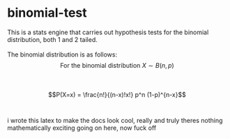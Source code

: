 # binomial-test

This is a stats engine that carries out hypothesis tests for the binomial distribution, both 1 and 2 tailed.
<br />
<br />
The binomial distribution is as follows:
<br />
$$\text{For the binomial distribution } X \sim B(n,p)$$
<br />
<br />
$$P(X=x) = \frac{n!}{(n-x)!x!} p^n (1-p)^{n-x}$$
<br />
<br />
i wrote this latex to make the docs look cool, really and truly theres nothing mathematically exciting going on here, now fuck off
